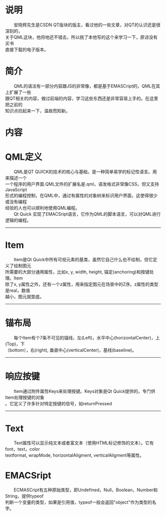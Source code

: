 说明
====
　　安晓辉先生是CSDN QT版块的版主，看过他的一些文章，对QT的认识还是很深刻的，  
关于QML这块，他将地还不错去，所以挑了本他写的这个来学习一下，原谅没有买书  
直接下载的电子版本。

简介
====
　　QML的语法有一部分内容跟JS的非常像，都是基于EMASCript的，QML在其上扩展了一些  
跟QT相关的内容，做过前端的内容，学习这些东西还是非常容易上手的。在这里把之前的  
知识点捡起来一下，温故而知新。

内容
====

# QML定义 #
　　QML是QT QUICK的技术的核心与基础，是一种简单易学的标记性语言。用来描述一个  
一个程序的用户界面.QML文件的扩展名是.qml，语发格式非常像CSS，但又支持JavaScript  
形式的编程控制，在QML中，通过有属性的对象树来标识用户界面，这使得很少或没有编程  
经验的人也可以顺利地使用QML编程。  
　　Qt Quick 实现了EMACSript语言，它作为QML的脚本语言，可以对QML进行逻辑的编程。

-------------------------------------------------------------------------------

# Item #
　　Item是Qt Quick中所有可视元素的基类，虽然它自己什么也不绘制，但它定义了绘制图元  
所需要的大部分通用属性，比如x, y, width, height, 锚定(anchoring)和按键处理。Item  
除了x, y属性之外，还有一个z属性，用来指定图元在场景中的Z序。z属性的类型是real，数值  
越小，图元就垫底。

-------------------------------------------------------------------------------

# 锚布局 #
　　每个Item有个7条不可见的锚线，左(Left)，水平中心(horizontalCenter)，上(Top)，下  
（bottom），右(right), 垂直中心(verticalCenter)，基线(baseline)。

-------------------------------------------------------------------------------

# 响应按键 #
　　Item通过附件属性Keys来处理按键。Keys对象是Qt Quick提供的，专门供Item处理按键的对象  
。它定义了许多针对特定按键的信号，如returnPressed

-------------------------------------------------------------------------------

# Text #
　　Text属性可以显示纯文本或者富文本（使用HTML标记修饰的文本）。它有font，text，color  
textformat, wrapMode, horizontalAligment, verticalAligment等属性。
　　

# EMACSript #
　　ECMASCript有五种原始类型，即Undefined，Null，Boolean，Number和String，提供typeof  
判断一个变量的类型，如果是引用值，typeof一般会返回"object"作为类型的名字。


